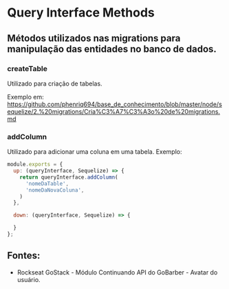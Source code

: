 # Query Interface Methods
## Métodos utilizados nas migrations para manipulação das entidades no banco de dados.

### createTable
Utilizado para criação de tabelas.

Exemplo em: https://github.com/phenriq694/base_de_conhecimento/blob/master/node/sequelize/2.%20migrations/Cria%C3%A7%C3%A3o%20de%20migrations.md

### addColumn 
Utilizado para adicionar uma coluna em uma tabela. Exemplo:
```javascript
module.exports = {
  up: (queryInterface, Sequelize) => {
    return queryInterface.addColumn(
      'nomeDaTable', 
      'nomeDaNovaColuna',
    )
  },

  down: (queryInterface, Sequelize) => {

  }
};
``` 

## Fontes: 
- Rockseat GoStack - Módulo Continuando API do GoBarber - Avatar do usuário. 